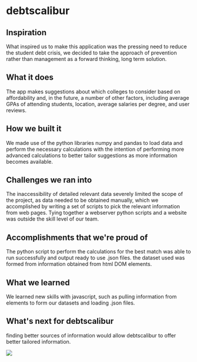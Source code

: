 # debtscalibur

## Inspiration

What inspired us to make this application was the pressing need to reduce the student debt crisis, we decided to take the approach of prevention rather than management as a forward thinking, long term solution.

## What it does

The app makes suggestions about which colleges to consider based on affordability and, in the future, a number of other factors, including average GPAs of attending students, location, average salaries per degree, and user reviews.

## How we built it

We made use of the python libraries numpy and pandas to load data and perform the necessary calculations with the intention of performing more advanced calculations to better tailor suggestions as more information becomes available.

## Challenges we ran into

The inaccessibility of detailed relevant data severely limited the scope of the project, as data needed to be obtained manually, which we accomplished by writing a set of scripts to pick the relevant information from web pages. Tying together a webserver python scripts and a website was outside the skill level of our team.

## Accomplishments that we're proud of

The python script to perform the calculations for the best match was able to run successfully and output ready to use .json files. the dataset used was formed from information obtained from html DOM elements.

## What we learned

We learned new skills with javascript, such as pulling information from elements to form our datasets and loading .json files.

## What's next for debtscalibur

finding better sources of information would allow debtscalibur to offer better tailored information.

![](demo3.gif)